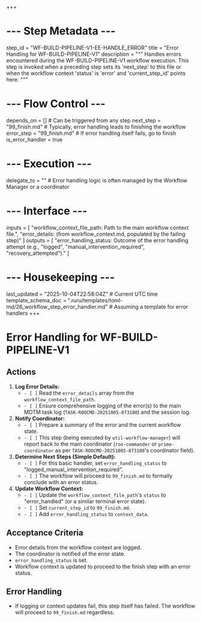 +++
# --- Step Metadata ---
step_id = "WF-BUILD-PIPELINE-V1-EE-HANDLE_ERROR"
title = "Error Handling for WF-BUILD-PIPELINE-V1"
description = """
Handles errors encountered during the WF-BUILD-PIPELINE-V1 workflow execution.
This step is invoked when a preceding step sets its 'next_step' to this file
or when the workflow context 'status' is 'error' and 'current_step_id' points here.
"""

# --- Flow Control ---
depends_on = [] # Can be triggered from any step
next_step = "99_finish.md" # Typically, error handling leads to finishing the workflow
error_step = "99_finish.md" # If error handling itself fails, go to finish
is_error_handler = true

# --- Execution ---
delegate_to = "" # Error handling logic is often managed by the Workflow Manager or a coordinator

# --- Interface ---
inputs = [
    "workflow_context_file_path: Path to the main workflow context file.",
    "error_details: (from workflow_context.md, populated by the failing step)"
]
outputs = [
    "error_handling_status: Outcome of the error handling attempt (e.g., \"logged\", \"manual_intervention_required\", \"recovery_attempted\")."
]

# --- Housekeeping ---
last_updated = "2025-10-04T22:58:04Z" # Current UTC time
template_schema_doc = ".ruru/templates/toml-md/26_workflow_step_error_handler.md" # Assuming a template for error handlers
+++

# Error Handling for WF-BUILD-PIPELINE-V1

## Actions

1.  **Log Error Details:**
    *   `- [ ]` Read the `error_details` array from the `workflow_context_file_path`.
    *   `- [ ]` Ensure comprehensive logging of the error(s) to the main MDTM task log (`TASK-ROOCMD-20251005-073100`) and the session log.
2.  **Notify Coordinator:**
    *   `- [ ]` Prepare a summary of the error and the current workflow state.
    *   `- [ ]` This step (being executed by `util-workflow-manager`) will report back to the main coordinator (`roo-commander` or `prime-coordinator` as per `TASK-ROOCMD-20251005-073100`'s coordinator field).
3.  **Determine Next Steps (Simple Default):**
    *   `- [ ]` For this basic handler, set `error_handling_status` to "logged_manual_intervention_required".
    *   `- [ ]` The workflow will proceed to `99_finish.md` to formally conclude with an error status.
4.  **Update Workflow Context:**
    *   `- [ ]` Update the `workflow_context_file_path`'s `status` to "error_handled" (or a similar terminal error state).
    *   `- [ ]` Set `current_step_id` to `99_finish.md`.
    *   `- [ ]` Add `error_handling_status` to `context_data`.

## Acceptance Criteria

*   Error details from the workflow context are logged.
*   The coordinator is notified of the error state.
*   `error_handling_status` is set.
*   Workflow context is updated to proceed to the finish step with an error status.

## Error Handling
*   If logging or context updates fail, this step itself has failed. The workflow will proceed to `99_finish.md` regardless.